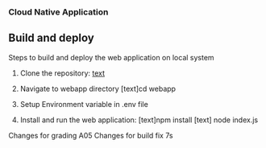 ### Cloud Native Application

## Build and deploy
Steps to build and deploy the web application on local system

1. Clone the repository:
    [text](https://github.com/CSYE-6225-Cloud-Computing-Yashvardhan/webapp.git)

2. Navigate to webapp directory
    [text]cd webapp 

3. Setup Environment variable in .env file

4. Install and run the web application:
    [text]npm install
    [text] node index.js

Changes for grading A05
Changes for build fix 7s

